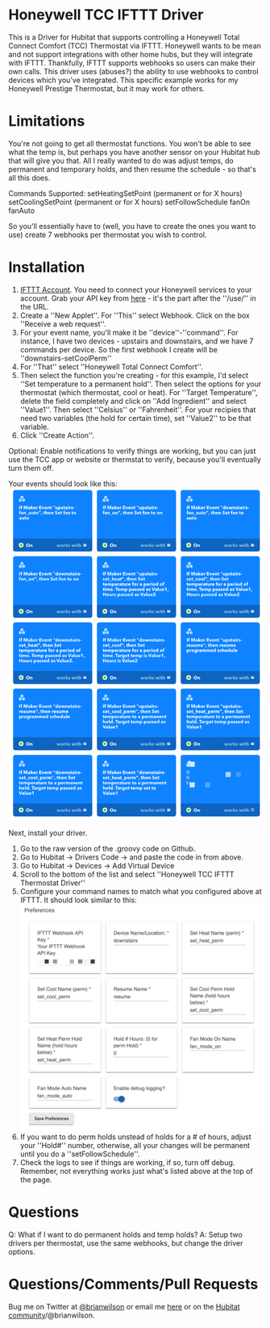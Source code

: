 # Honeywell TCC IFTTT Driver

This is a Driver for Hubitat that supports controlling a Honeywell Total
Connect Comfort (TCC) Thermostat via IFTTT. Honeywell wants to be mean and not
support integrations with other home hubs, but they will integrate with IFTTT.
Thankfully, IFTTT supports webhooks so users can make their own calls. This
driver uses (abuses?) the ability to use webhooks to control devices which
you've integrated. This specific example works for my Honeywell Prestige
Thermostat, but it may work for others.

# Limitations

You're not going to get all thermostat functions. You won't be able to see what
the temp is, but perhaps you have another sensor on your Hubitat hub that will
give you that. All I really wanted to do was adjust temps, do permanent and
temporary holds, and then resume the schedule - so that's all this does.

Commands Supported:
setHeatingSetPoint (permanent or for X hours)
setCoolingSetPoint (permanent or for X hours)
setFollowSchedule
fanOn
fanAuto

So you'll essentially have to (well, you have to create the ones you want to
use) create 7 webhooks per thermostat you wish to control. 

# Installation

1) [IFTTT Account](https://ifttt.com). You need to connect your Honeywell
services to your account. Grab your API key from
[here](https://ifttt.com/services/maker_webhooks/settings) - it's the part
after the ''/use/'' in the URL.
2) Create a ''New Applet''. For ''This'' select Webhook. Click on the box ''Receive a web
request''.
3) For your event name, you'll make it be ''device''-''command''.  For
instance, I have two devices - upstairs and downstairs, and we have 7 commands
per device. So the first webhook I create will be ''downstairs-setCoolPerm''
4) For ''That'' select ''Honeywell Total Connect Comfort''. 
5) Then select the function you're creating - for this example, I'd select
''Set temperature to a permanent hold''. Then select the options for your
thermostat (which thermostat, cool or heat). For ''Target Temperature'', delete the field completely and click
on ''Add Ingredient'' and select ''Value1''. Then select ''Celsius'' or
''Fahrenheit''.  For your recipies that need two variables (the hold for
certain time), set ''Value2'' to be that variable. 
6) Click ''Create Action''. 

Optional: Enable notifications to verify things are working, but you can just
use the TCC app or website or thermstat to verify, because you'll eventually
turn them off.

Your events should look like this:
![IFTTT Configuration](https://github.com/bdwilson/bdwilson.github.io/blob/master/images/HoneywellTCC.png)

Next, install your driver.

1) Go to the raw version of the .groovy code on Github.
2) Go to Hubitat -> Drivers Code -> and paste the code in from above.
3) Go to Hubitat -> Devices -> Add Virtual Device
4) Scroll to the bottom of the list and select ''Honeywell TCC IFTTT Thermostat Driver''
5) Configure your command names to match what you configured above at IFTTT. It
should look similar to this:
![Hubitat Configuration](https://github.com/bdwilson/bdwilson.github.io/blob/master/images/HoneywellTCC2.png)
6) If you want to do perm holds unstead of holds for a # of hours, adjust your
''Hold#'' number, otherwise, all your changes will be permanent until you do a
''setFollowSchedule''.
7) Check the logs to see if things are working, if so, turn off debug.
Remember, not everything works just what's listed above at the top of the page.

# Questions
Q: What if I want to do permanent holds and temp holds?
A: Setup two drivers per thermostat, use the same webhooks, but change the driver options. 

# Questions/Comments/Pull Requests
Bug me on Twitter at [@brianwilson](http://twitter.com/brianwilson) or email me
[here](http://cronological.com/comment.php?ref=bubba) or on the [Hubitat
community](https://community.hubitat.com/)/@brianwilson.


